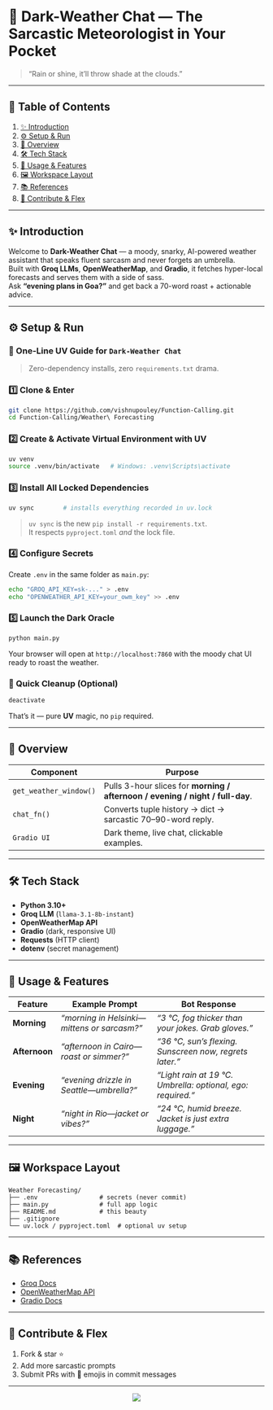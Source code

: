 # 🌌 Dark-Weather Chat — The Sarcastic Meteorologist in Your Pocket

> “Rain or shine, it’ll throw shade at the clouds.”

---

## 📜 Table of Contents

1. [✨ Introduction](#-introduction)  
2. [⚙️ Setup & Run](#-setup--run)  
3. [🧠 Overview](#-overview)  
4. [🛠️ Tech Stack](#tech-stack)  
5. [🎩 Usage & Features](#-usage--features)  
6. [🖼️ Workspace Layout](#workspace-layout)  
7. [📚 References](#-references)  
8. [🤝 Contribute & Flex](#-contribute--flex)

---

## ✨ Introduction

Welcome to **Dark-Weather Chat** — a moody, snarky, AI-powered weather assistant that speaks fluent sarcasm and never forgets an umbrella.  
Built with **Groq LLMs**, **OpenWeatherMap**, and **Gradio**, it fetches hyper-local forecasts and serves them with a side of sass.  
Ask **“evening plans in Goa?”** and get back a 70-word roast + actionable advice.

---

## ⚙️ Setup & Run

### 🚀 One-Line UV Guide for `Dark-Weather Chat`

> Zero-dependency installs, zero `requirements.txt` drama.

### 1️⃣ Clone & Enter
```bash
git clone https://github.com/vishnupouley/Function-Calling.git
cd Function-Calling/Weather\ Forecasting
```

### 2️⃣ Create & Activate Virtual Environment with UV
```bash
uv venv
source .venv/bin/activate   # Windows: .venv\Scripts\activate
```

### 3️⃣ Install All Locked Dependencies
```bash
uv sync        # installs everything recorded in uv.lock
```
> `uv sync` is the new `pip install -r requirements.txt`.  
> It respects `pyproject.toml` *and* the lock file.


### 4️⃣ Configure Secrets
Create `.env` in the same folder as `main.py`:
```bash
echo "GROQ_API_KEY=sk-..." > .env
echo "OPENWEATHER_API_KEY=your_owm_key" >> .env
```

### 5️⃣ Launch the Dark Oracle
```bash
python main.py
```
Your browser will open at `http://localhost:7860` with the moody chat UI ready to roast the weather.


### 🧹 Quick Cleanup (Optional)
```bash
deactivate
```

That’s it — pure **UV** magic, no `pip` required.

---

## 🧠 Overview

| Component | Purpose |
|-----------|---------|
| `get_weather_window()` | Pulls 3-hour slices for **morning / afternoon / evening / night / full-day**. |
| `chat_fn()` | Converts tuple history → dict → sarcastic 70–90-word reply. |
| `Gradio UI` | Dark theme, live chat, clickable examples. |

---

<h2 id="tech-stack">🛠️ Tech Stack</h2>

- **Python 3.10+**
- **Groq LLM** (`llama-3.1-8b-instant`)
- **OpenWeatherMap API**
- **Gradio** (dark, responsive UI)
- **Requests** (HTTP client)
- **dotenv** (secret management)

---

## 🎩 Usage & Features

| Feature | Example Prompt | Bot Response |
|---------|----------------|--------------|
| **Morning** | *“morning in Helsinki—mittens or sarcasm?”* | *“3 °C, fog thicker than your jokes. Grab gloves.”* |
| **Afternoon** | *“afternoon in Cairo—roast or simmer?”* | *“36 °C, sun’s flexing. Sunscreen now, regrets later.”* |
| **Evening** | *“evening drizzle in Seattle—umbrella?”* | *“Light rain at 19 °C. Umbrella: optional, ego: required.”* |
| **Night** | *“night in Rio—jacket or vibes?”* | *“24 °C, humid breeze. Jacket is just extra luggage.”* |

---
<h2 id="workspace-layout">🖼️ Workspace Layout</h2>

```
Weather Forecasting/
├── .env                 # secrets (never commit)
├── main.py              # full app logic
├── README.md            # this beauty
├── .gitignore
└── uv.lock / pyproject.toml  # optional uv setup
```

---

## 📚 References

- [Groq Docs](https://console.groq.com/docs)  
- [OpenWeatherMap API](https://openweathermap.org/api)  
- [Gradio Docs](https://gradio.app/docs)

---

## 🤝 Contribute & Flex

1. Fork & star ⭐  
2. Add more sarcastic prompts  
3. Submit PRs with 🌈 emojis in commit messages

---

<p align="center">
  <img src="https://readme-typing-svg.herokuapp.com/?font=Fira+Code&size=20&duration=3000&color=7f5af0&center=true&vCenter=true&width=600&lines=Stay+dry,+stay+sarcastic!"/>
</p>



